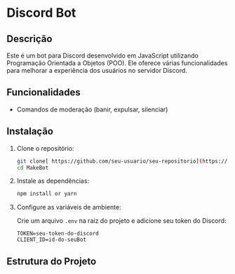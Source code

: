 # Discord Bot

## Descrição

Este é um bot para Discord desenvolvido em JavaScript utilizando Programação Orientada a Objetos (POO). Ele oferece várias funcionalidades para melhorar a experiência dos usuários no servidor Discord.

## Funcionalidades

- Comandos de moderação (banir, expulsar, silenciar)


## Instalação

1. Clone o repositório:

    ```bash
    git clone[ https://github.com/seu-usuario/seu-repositorio](https://github.com/geds0n/MakeBot.git
    cd MakeBot
    ```

2. Instale as dependências:

    ```bash
    npm install or yarn
    ```

3. Configure as variáveis de ambiente:

    Crie um arquivo `.env` na raiz do projeto e adicione seu token do Discord:

    ```env
    TOKEN=seu-token-do-discord
    CLIENT_ID=id-do-seuBot
    ```

## Estrutura do Projeto

